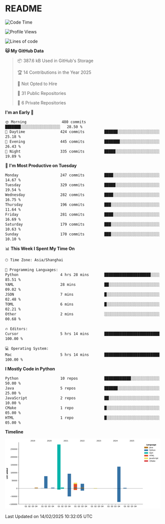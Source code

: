 # README

<!--START_SECTION:waka-->
![Code Time](http://img.shields.io/badge/Code%20Time-1%2C204%20hrs%2039%20mins-blue)

![Profile Views](http://img.shields.io/badge/Profile%20Views-5-blue)

![Lines of code](https://img.shields.io/badge/From%20Hello%20World%20I%27ve%20Written-671.0%20thousand%20lines%20of%20code-blue)

**🐱 My GitHub Data** 

> 📦 387.6 kB Used in GitHub's Storage 
 > 
> 🏆 14 Contributions in the Year 2025
 > 
> 🚫 Not Opted to Hire
 > 
> 📜 31 Public Repositories 
 > 
> 🔑 6 Private Repositories 
 > 
**I'm an Early 🐤** 

```text
🌞 Morning                480 commits         ███████░░░░░░░░░░░░░░░░░░   28.50 % 
🌆 Daytime                424 commits         ██████░░░░░░░░░░░░░░░░░░░   25.18 % 
🌃 Evening                445 commits         ███████░░░░░░░░░░░░░░░░░░   26.43 % 
🌙 Night                  335 commits         █████░░░░░░░░░░░░░░░░░░░░   19.89 % 
```
📅 **I'm Most Productive on Tuesday** 

```text
Monday                   247 commits         ████░░░░░░░░░░░░░░░░░░░░░   14.67 % 
Tuesday                  329 commits         █████░░░░░░░░░░░░░░░░░░░░   19.54 % 
Wednesday                282 commits         ████░░░░░░░░░░░░░░░░░░░░░   16.75 % 
Thursday                 196 commits         ███░░░░░░░░░░░░░░░░░░░░░░   11.64 % 
Friday                   281 commits         ████░░░░░░░░░░░░░░░░░░░░░   16.69 % 
Saturday                 179 commits         ███░░░░░░░░░░░░░░░░░░░░░░   10.63 % 
Sunday                   170 commits         ███░░░░░░░░░░░░░░░░░░░░░░   10.10 % 
```


📊 **This Week I Spent My Time On** 

```text
🕑︎ Time Zone: Asia/Shanghai

💬 Programming Languages: 
Python                   4 hrs 28 mins       █████████████████████░░░░   85.51 % 
YAML                     28 mins             ██░░░░░░░░░░░░░░░░░░░░░░░   09.02 % 
JSON                     7 mins              █░░░░░░░░░░░░░░░░░░░░░░░░   02.48 % 
TOML                     6 mins              █░░░░░░░░░░░░░░░░░░░░░░░░   02.21 % 
Other                    2 mins              ░░░░░░░░░░░░░░░░░░░░░░░░░   00.68 % 

🔥 Editors: 
Cursor                   5 hrs 14 mins       █████████████████████████   100.00 % 

💻 Operating System: 
Mac                      5 hrs 14 mins       █████████████████████████   100.00 % 
```

**I Mostly Code in Python** 

```text
Python                   10 repos            ████████████░░░░░░░░░░░░░   50.00 % 
Java                     5 repos             ██████░░░░░░░░░░░░░░░░░░░   25.00 % 
JavaScript               2 repos             ██░░░░░░░░░░░░░░░░░░░░░░░   10.00 % 
CMake                    1 repo              █░░░░░░░░░░░░░░░░░░░░░░░░   05.00 % 
HTML                     1 repo              █░░░░░░░░░░░░░░░░░░░░░░░░   05.00 % 
```



**Timeline**

![Lines of Code chart](https://raw.githubusercontent.com/XeonHis/XeonHis/main/assets/bar_graph.png)


 Last Updated on 14/02/2025 10:32:05 UTC
<!--END_SECTION:waka-->
